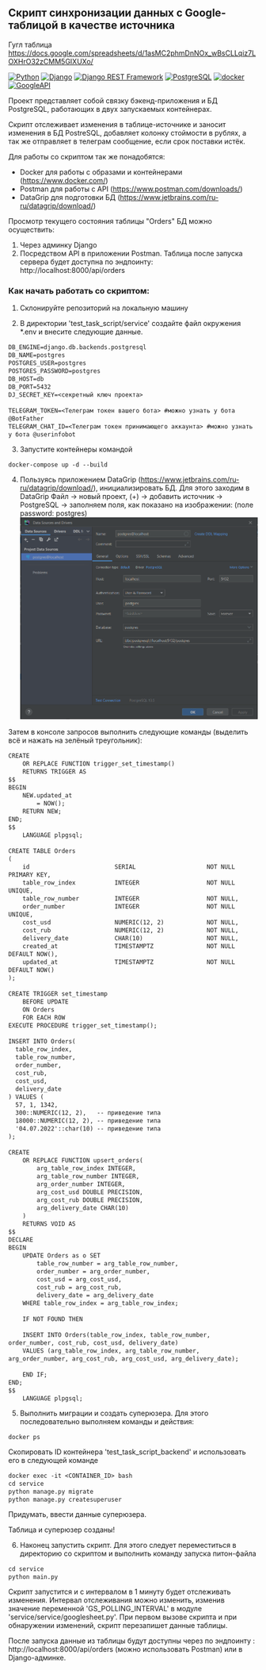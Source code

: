 ## Скрипт синхронизации данных с Google-таблицой в качестве источника

Гугл таблица https://docs.google.com/spreadsheets/d/1asMC2phmDnNOx_wBsCLLqiz7LOXHrO32zCMM5GIXUXo/

[![Python](https://img.shields.io/badge/-Python-464646?style=flat-square&logo=Python)](https://www.python.org/)
[![Django](https://img.shields.io/badge/-Django-464646?style=flat-square&logo=Django)](https://www.djangoproject.com/)
[![Django REST Framework](https://img.shields.io/badge/-Django%20REST%20Framework-464646?style=flat-square&logo=Django%20REST%20Framework)](https://www.django-rest-framework.org/)
[![PostgreSQL](https://img.shields.io/badge/-PostgreSQL-464646?style=flat-square&logo=PostgreSQL)](https://www.postgresql.org/)
[![docker](https://img.shields.io/badge/-Docker-464646?style=flat-square&logo=docker)](https://www.docker.com/)
[![GoogleAPI](https://img.shields.io/badge/-GoogleAPI-464646?style=flat-square&logo=GoogleSheetsAPI)](https://developers.google.com/sheets/api)

Проект представляет собой связку бэкенд-приложения и БД PostgreSQL, работающих в двух запускаемых контейнерах.

Скрипт отслеживает изменения в таблице-источнике и заносит изменения в БД PostreSQL, добавляет колонку стоймости в рублях, а так же отправляет в телеграм сообщение,
если срок поставки истёк.

Для работы со скриптом так же понадобятся:
- Docker для работы с образами и контейнерами (https://www.docker.com/)
- Postman для работы с API (https://www.postman.com/downloads/)
- DataGrip для подготовки БД (https://www.jetbrains.com/ru-ru/datagrip/download/)

Просмотр текущего состояния таблицы "Orders" БД можно осуществить:
1. Через админку Django
2. Посредством API в приложении Postman. Таблица после запуска сервера будет доступна по эндпоинту: http://localhost:8000/api/orders

### Как начать работать со скриптом:

1. Склонируйте репозиторий на локальную машину

2. В директории 'test_task_script/service' создайте файл окружения *.env и внесите следующие данные.
```
DB_ENGINE=django.db.backends.postgresql
DB_NAME=postgres
POSTGRES_USER=postgres
POSTGRES_PASSWORD=postgres
DB_HOST=db
DB_PORT=5432
DJ_SECRET_KEY=<секретный ключ проекта>

TELEGRAM_TOKEN=<Телеграм токен вашего бота> #можно узнать у бота @BotFather
TELEGRAM_CHAT_ID=<Телеграм токен принимающего аккаунта> #можно узнать у бота @userinfobot
```

3. Запустите контейнеры командой 
```
docker-compose up -d --build
```

4. Пользуясь приложением DataGrip (https://www.jetbrains.com/ru-ru/datagrip/download/), инициализировать БД.
Для этого заходим в DataGrip Файл -> новый проект, (+) -> добавить источник -> PostgreSQL -> заполняем поля, как показано на изображении: (поле password: postgres)
![DataGrip](./service/service/img/dg.png)

Затем в консоле запросов выполнить следующие команды (выделить всё и нажать на зелёный треугольник):
```
CREATE
    OR REPLACE FUNCTION trigger_set_timestamp()
    RETURNS TRIGGER AS
$$
BEGIN
    NEW.updated_at
        = NOW();
    RETURN NEW;
END;
$$
    LANGUAGE plpgsql;

CREATE TABLE Orders
(
    id                        SERIAL                    NOT NULL PRIMARY KEY,
    table_row_index           INTEGER                   NOT NULL UNIQUE,     
    table_row_number          INTEGER                   NOT NULL,
    order_number              INTEGER                   NOT NULL UNIQUE,
    cost_usd                  NUMERIC(12, 2)            NOT NULL,
    cost_rub                  NUMERIC(12, 2)            NOT NULL,
    delivery_date             CHAR(10)                  NOT NULL,
    created_at                TIMESTAMPTZ               NOT NULL DEFAULT NOW(),
    updated_at                TIMESTAMPTZ               NOT NULL DEFAULT NOW()
);

CREATE TRIGGER set_timestamp
    BEFORE UPDATE
    ON Orders
    FOR EACH ROW
EXECUTE PROCEDURE trigger_set_timestamp();

INSERT INTO Orders(
  table_row_index,
  table_row_number,
  order_number,
  cost_rub,
  cost_usd,
  delivery_date
) VALUES (
  57, 1, 1342,
  300::NUMERIC(12, 2),   -- приведение типа
  18000::NUMERIC(12, 2), -- приведение типа
  '04.07.2022'::char(10) -- приведение типа
);

CREATE
    OR REPLACE FUNCTION upsert_orders(
        arg_table_row_index INTEGER,
        arg_table_row_number INTEGER,
        arg_order_number INTEGER,
        arg_cost_usd DOUBLE PRECISION,
        arg_cost_rub DOUBLE PRECISION,
        arg_delivery_date CHAR(10)
    )
    RETURNS VOID AS
$$
DECLARE
BEGIN
    UPDATE Orders as o SET
        table_row_number = arg_table_row_number,
        order_number = arg_order_number,
        cost_usd = arg_cost_usd,
        cost_rub = arg_cost_rub,
        delivery_date = arg_delivery_date
    WHERE table_row_index = arg_table_row_index;

    IF NOT FOUND THEN

    INSERT INTO Orders(table_row_index, table_row_number, order_number, cost_rub, cost_usd, delivery_date)
    VALUES (arg_table_row_index, arg_table_row_number, arg_order_number, arg_cost_rub, arg_cost_usd, arg_delivery_date);

    END IF;
END;
$$
    LANGUAGE plpgsql;
```

5. Выполнить миграции и создать суперюзера.
Для этого последовательно выполняем команды и действия:
```
docker ps
```
Скопировать ID контейнера 'test_task_script_backend' и использовать его в следующей команде
```
docker exec -it <CONTAINER_ID> bash
cd service
python manage.py migrate
python manage.py createsuperuser
```
Придумать, ввести данные суперюзера.

Таблица и суперюзер созданы!


6. Наконец запустить скрипт.
Для этого следует переместиться в директорию со скриптом и выполнить команду запуска питон-файла
```
cd service
python main.py
```

Скрипт запустится и c интервалом в 1 минуту будет отслеживать изменения. Интервал отслеживания можно изменить, изменив значение переменной
'GS_POLLING_INTERVAL' в модуле 'service/service/googlesheet.py'. При первом вызове скрипта и при обнаружении изменений, скрипт перезапишет данные таблицы.

После запуска данные из таблицы будут доступны через по эндпоинту : http://localhost:8000/api/orders (можно использовать Postman) или в Django-админке.
